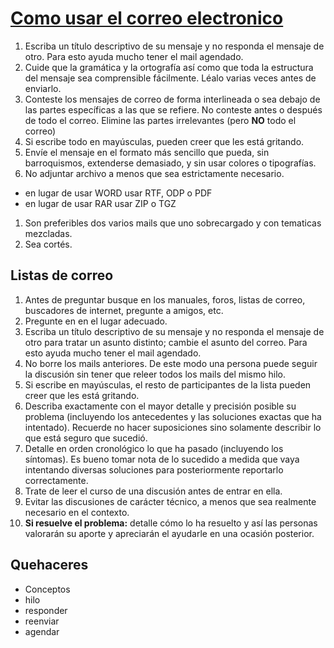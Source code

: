 # [Como usar el correo electronico](http://pastebin.com/afLKE6pY)

1. Escriba un título descriptivo de su mensaje y no responda el mensaje de otro. Para esto ayuda mucho tener el mail agendado.
1. Cuide que la gramática y la ortografía así como que toda la estructura del mensaje sea comprensible fácilmente. Léalo varias veces antes de enviarlo.
1. Conteste los mensajes de correo de forma interlineada o sea debajo de las partes específicas a las que se refiere. No conteste antes o después de todo el correo. Elimine las partes irrelevantes (pero **NO** todo el correo)
1. Si escribe todo en mayúsculas, pueden creer que les está gritando.
1. Envíe el mensaje en el formato más sencillo que pueda, sin barroquismos, extenderse demasiado, y sin usar colores o tipografías.
1. No adjuntar archivo a menos que sea estrictamente necesario. 
 * en lugar de usar WORD usar RTF, ODP o PDF
 * en lugar de usar RAR usar ZIP o TGZ
1. Son preferibles dos varios mails que uno sobrecargado y con tematicas mezcladas.
1. Sea cortés.

## Listas de correo

1. Antes de preguntar busque en los manuales, foros, listas de correo, buscadores de internet, pregunte a amigos, etc.
1. Pregunte en en el lugar adecuado.
1. Escriba un título descriptivo de su mensaje y no responda el mensaje de otro para tratar un asunto distinto; cambie el asunto del correo. Para esto ayuda mucho tener el mail agendado.
1. No borre los mails anteriores. De este modo una persona puede seguir la discusión sin tener que releer todos los mails del mismo hilo.
1. Si escribe en mayúsculas, el resto de participantes de la lista pueden creer que les está gritando.
1. Describa exactamente con el mayor detalle y precisión posible su problema (incluyendo los antecedentes y las soluciones exactas que ha intentado). Recuerde no hacer suposiciones sino solamente describir lo que está seguro que sucedió.
1. Detalle en orden cronológico lo que ha pasado (incluyendo los síntomas). Es bueno tomar nota de lo sucedido a medida que vaya intentando diversas soluciones para posteriormente reportarlo correctamente.
1. Trate de leer el curso de una discusión antes de entrar en ella.
1. Evitar las discusiones de carácter técnico, a menos que sea realmente necesario en el contexto.
1. **Si resuelve el problema:** detalle cómo lo ha resuelto y así las personas valorarán su aporte y apreciarán el ayudarle en una ocasión posterior.

## Quehaceres

* Conceptos
 * hilo
 * responder
 * reenviar
 * agendar
